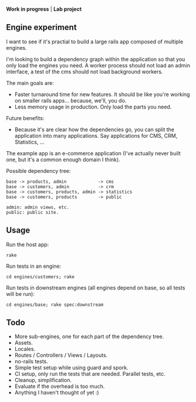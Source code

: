 **Work in progress** | **Lab project**

## Engine experiment

I want to see if it's practial to build a large rails app composed of multiple engines.

I'm looking to build a dependency graph within the application so that you only load the engines you need. A worker process should not load an admin interface, a test of the cms should not load background workers.

The main goals are:
* Faster turnaround time for new features. It should be like you're working on smaller rails apps... because, we'll, you do.
* Less memory usage in production. Only load the parts you need.

Future benefits:
* Because it's are clear how the dependencies go, you can split the application into many applications. Say applications for CMS, CRM, Statistics, ...

The example app is an e-commerce application (I've actually never built one, but it's a common enough domain I think).

Possible dependency tree:

    base -> products, admin            -> cms
    base -> customers, admin           -> crm
    base -> customers, products, admin -> statistics
    base -> customers, products        -> public

    admin: admin views, etc.
    public: public site.

## Usage

Run the host app:

    rake

Run tests in an engine:

    cd engines/customers; rake

Run tests in downstream engines (all engines depend on base, so all tests will be run):

    cd engines/base; rake spec:downstream

## Todo

* More sub-engines, one for each part of the dependency tree.
* Assets.
* Locales.
* Routes / Controllers / Views / Layouts.
* no-rails tests.
* Simple test setup while using guard and spork.
* CI setup, only run the tests that are needed. Parallel tests, etc.
* Cleanup, simplification.
* Evaluate if the overhead is too much.
* Anything I haven't thought of yet :)
